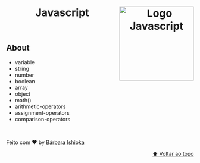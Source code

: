 <div id="top" align="center";>
  <h1>Javascript
    <img align="right";
    width="200px"
    src="https://cdn-icons-png.flaticon.com/512/5968/5968292.png"
    alt="Logo Javascript" />
  </h1>
</div>

</br>
<h2>About</h2>
<ul>
  <li>variable</li>
  <li>string</li>
  <li>number</li>
  <li>boolean</li>
  <li>array</li>
  <li>object</li>
  <li>math()</li>
  <li>arithmetic-operators</li>
  <li>assignment-operators</li>
  <li>comparison-operators</li>
</ul>

</br>
<p>Feito com &hearts; by <a href="https://www.linkedin.com/in/barbaraishioka">Bárbara Ishioka</a>

</br>

<p align="right"><a href="#top">⬆️ Voltar ao topo</a></p>
